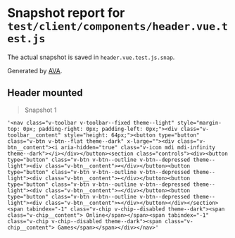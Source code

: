 # Snapshot report for `test/client/components/header.vue.test.js`

The actual snapshot is saved in `header.vue.test.js.snap`.

Generated by [AVA](https://ava.li).

## Header mounted

> Snapshot 1

    '<nav class="v-toolbar v-toolbar--fixed theme--light" style="margin-top: 0px; padding-right: 0px; padding-left: 0px;"><div class="v-toolbar__content" style="height: 64px;"><button type="button" class="v-btn v-btn--flat theme--dark" x-large=""><div class="v-btn__content"><i aria-hidden="true" class="v-icon mdi mdi-infinity theme--dark"></i></div></button><section class="controls"><div><button type="button" class="v-btn v-btn--outline v-btn--depressed theme--light"><div class="v-btn__content">↫</div></button><button type="button" class="v-btn v-btn--outline v-btn--depressed theme--light"><div class="v-btn__content">←</div></button><button type="button" class="v-btn v-btn--outline v-btn--depressed theme--light"><div class="v-btn__content">→</div></button><button type="button" class="v-btn v-btn--outline v-btn--depressed theme--light"><div class="v-btn__content">↬</div></button></div></section><span tabindex="-1" class="v-chip v-chip--disabled theme--dark"><span class="v-chip__content"> Online</span></span><span tabindex="-1" class="v-chip v-chip--disabled theme--dark"><span class="v-chip__content"> Games</span></span></div></nav>'
